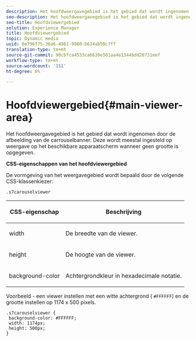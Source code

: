 ```yaml
---
description: Het hoofdweergavegebied is het gebied dat wordt ingenomen door de afbeelding van de carrouselbanner. Deze wordt meestal ingesteld op weergave op het beschikbare apparaatscherm wanneer geen grootte is opgegeven.
seo-description: Het hoofdweergavegebied is het gebied dat wordt ingenomen door de afbeelding van de carrouselbanner. Deze wordt meestal ingesteld op weergave op het beschikbare apparaatscherm wanneer geen grootte is opgegeven.
seo-title: Hoofdviewergebied
solution: Experience Manager
title: Hoofdviewergebied
topic: Dynamic media
uuid: 0e796f75-36a6-4961-9980-b634ab50c7ff
translation-type: tm+mt
source-git-commit: 90cbfca4533ca6639e561aa4e1344bdd20731eef
workflow-type: tm+mt
source-wordcount: '151'
ht-degree: 0%

---
```



# Hoofdviewergebied{#main-viewer-area}

Het hoofdweergavegebied is het gebied dat wordt ingenomen door de afbeelding van de carrouselbanner. Deze wordt meestal ingesteld op weergave op het beschikbare apparaatscherm wanneer geen grootte is opgegeven.

<!--<a id="section_061E550C1C1D4DB2BD663A898895B38C"></a>-->

**CSS-eigenschappen van het hoofdviewergebied**

De vormgeving van het weergavegebied wordt bepaald door de volgende CSS-klassenkiezer:

```
.s7carouselviewer
```

<table id="table_94EE3F5BBE4547C0B4943471CEE7EDE4"> 
 <thead> 
  <tr> 
   <th colname="col1" class="entry"> <p> CSS-eigenschap </p> </th> 
   <th colname="col2" class="entry"> <p>Beschrijving </p> </th> 
  </tr> 
 </thead>
 <tbody> 
  <tr> 
   <td colname="col1"> <p> <span class="codeph"> width </span> </p> </td> 
   <td colname="col2"> <p>De breedte van de viewer. </p> </td> 
  </tr> 
  <tr> 
   <td colname="col1"> <p> <span class="codeph"> height  </span> </p> </td> 
   <td colname="col2"> <p>De hoogte van de viewer. </p> </td> 
  </tr> 
  <tr> 
   <td colname="col1"> <p> <span class="codeph"> background-color  </span> </p> </td> 
   <td colname="col2"> <p> Achtergrondkleur in hexadecimale notatie. </p> </td> 
  </tr> 
 </tbody> 
</table>

Voorbeeld - een viewer instellen met een witte achtergrond ( `#FFFFFF`) en de grootte instellen op 1174 x 500 pixels.

```
.s7carouselviewer { 
 background-color: #FFFFFF; 
 width: 1174px; 
 height: 500px;  
}
```

